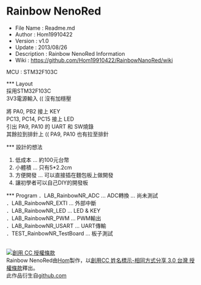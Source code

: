 ﻿Rainbow NenoRed
========
* File Name   : Readme.md
* Author      : Hom19910422
* Version     : v1.0
* Update      : 2013/08/26
* Description : Rainbow NenoRed Information
* Wiki        : https://github.com/Hom19910422/RainbowNanoRed/wiki

MCU : STM32F103C

*** Layout  
採用STM32F103C  
3V3電源輸入 (( 沒有加穩壓  

將 PA0, PB2 接上 KEY  
PC13, PC14, PC15 接上 LED  
引出 PA9, PA10 的 UART 和 SW燒錄  
其餘拉到排針上 (( PA9, PA10 也有拉至排針  

*** 設計的想法  
1. 低成本 ... 約100元台幣  
2. 小體積 ... 只有5*2.2cm  
3. 方便開發 ... 可以直接插在麵包板上做開發  
4. 讓初學者可以自己DIY的開發板

*** Program
．LAB_RainbowNR_ADC ... ADC轉換 ... 尚未測試  
．LAB_RainbowNR_EXTI ... 外部中斷  
．LAB_RainbowNR_LED ... LED & KEY  
．LAB_RainbowNR_PWM ... PWM輸出  
．LAB_RainbowNR_USART ... UART傳輸  
．TEST_RainbowNR_TestBoard ... 板子測試  

<br>  
<a rel="license" href="http://creativecommons.org/licenses/by-sa/3.0/tw/deed.zh_TW"><img alt="創用 CC 授權條款" style="border-width:0" src="http://i.creativecommons.org/l/by-sa/3.0/tw/88x31.png" /></a><br /><span xmlns:dct="http://purl.org/dc/terms/" property="dct:title">Rainbow NenoRed</span>由<a xmlns:cc="http://creativecommons.org/ns#" href="https://plus.google.com/u/0/112822505513154783828/posts" property="cc:attributionName" rel="cc:attributionURL">Hom</a>製作，以<a rel="license" href="http://creativecommons.org/licenses/by-sa/3.0/tw/deed.zh_TW">創用CC 姓名標示-相同方式分享 3.0 台灣 授權條款</a>釋出。<br />此作品衍生自<a xmlns:dct="http://purl.org/dc/terms/" href="https://github.com/Hom19910422" rel="dct:source">github.com</a>
